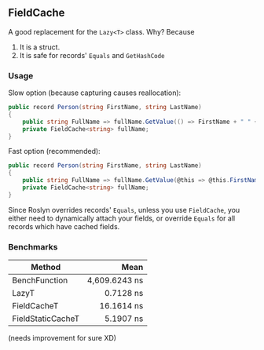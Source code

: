 ## FieldCache

A good replacement for the `Lazy<T>` class. Why? Because

1. It is a struct.
2. It is safe for records' `Equals` and `GetHashCode`


### Usage

Slow option (because capturing causes reallocation):
```cs
public record Person(string FirstName, string LastName)
{
	public string FullName => fullName.GetValue(() => FirstName + " " + LastName);
	private FieldCache<string> fullName;
}
```

Fast option (recommended):
```cs
public record Person(string FirstName, string LastName)
{
	public string FullName => fullName.GetValue(@this => @this.FirstName + " " + @this.SecondName, this);
	private FieldCache<string> fullName;
}
```

Since Roslyn overrides records' `Equals`, unless you use `FieldCache`, you either need to dynamically attach your fields,
or override `Equals` for all records which have cached fields.

### Benchmarks

|            Method |          Mean |
|------------------ |--------------:|
|     BenchFunction | 4,609.6243 ns |
|             LazyT |     0.7128 ns |
|       FieldCacheT |    16.1614 ns |
| FieldStaticCacheT |     5.1907 ns |

(needs improvement for sure XD)
